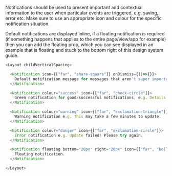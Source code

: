 Notifications should be used to present important and contextual information to the user when particular events are triggered, e.g. saving, error etc. Make sure to use an appropriate icon and colour for the specific notification situation.

Default notifications are displayed inline, if a floating notification is required (if something happens that applies to the entire page/view/app for example) then you can add the floating prop, which you can see displayed in an example that is floating and stuck to the bottom right of this design system guide.

```js
<Layout childVerticalSpacing>

  <Notification icon={["far", "share-square"]} onDismiss={()=>{}}>
    Default notification message for messages that aren't super important, e.g. Link shared.
  </Notification>

  <Notification colour="success" icon={["far", "check-circle"]}>
    Green notification for good/successful notifications, e.g. Details updated successfully!
  </Notification>

  <Notification colour="warning" icon={["far", "exclamation-triangle"]}>
    Warning notification e.g. This may take a few minutes to update.
  </Notification>

  <Notification colour="danger" icon={["far", "exclamation-circle"]}>
    Error notification e.g. Update failed! Please try again.
  </Notification>

  <Notification floating bottom="20px" right="20px" icon={["far", "bell"]}>
    Floating notification.
  </Notification>

</Layout>
```
